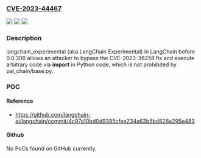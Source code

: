 ### [CVE-2023-44467](https://cve.mitre.org/cgi-bin/cvename.cgi?name=CVE-2023-44467)
![](https://img.shields.io/static/v1?label=Product&message=n%2Fa&color=blue)
![](https://img.shields.io/static/v1?label=Version&message=n%2Fa&color=blue)
![](https://img.shields.io/static/v1?label=Vulnerability&message=n%2Fa&color=brighgreen)

### Description

langchain_experimental (aka LangChain Experimental) in LangChain before 0.0.306 allows an attacker to bypass the CVE-2023-36258 fix and execute arbitrary code via __import__ in Python code, which is not prohibited by pal_chain/base.py.

### POC

#### Reference
- https://github.com/langchain-ai/langchain/commit/4c97a10bd0d9385cfee234a63b5bd826a295e483

#### Github
No PoCs found on GitHub currently.

